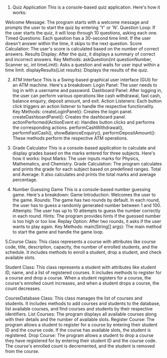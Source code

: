  1. Quiz Application
 This is a console-based quiz application. Here's how it works:

 Welcome Message: The program starts with a welcome message and prompts the user to start the quiz by entering 'Y' or 'N'.
 Question Loop: If the user starts the quiz, it will loop through 10 questions, asking each one.
 Timed Questions: Each question has a 30-second time limit. If the user doesn't answer within the time, it skips to the next question.
 Score Calculation: The user's score is calculated based on the number of correct answers.
 Results Display: After the quiz, it displays a summary of correct and incorrect answers.
 Key Methods:
 askQuestion(int questionNumber, Scanner sc, int timeLimit): Asks a question and waits for user input within a time limit.
 displayResults(List<Boolean> results): Displays the results of the quiz.



2. ATM Interface
This is a Swing-based graphical user interface (GUI) for an ATM machine. Here's a breakdown:
Login Panel: The user needs to log in with a username and password.
Dashboard Panel: After logging in, the user can perform various operations like cash withdrawal, fast cash, balance enquiry, deposit amount, and exit.
Action Listeners: Each button click triggers an action listener to handle the respective functionality.
Key Methods:
createLoginPanel(): Creates the login panel.
createDashboardPanel(): Creates the dashboard panel.
actionPerformed(ActionEvent e): Handles button clicks and performs the corresponding actions.
performCashWithdrawal(), performFastCash(), showBalanceEnquiry(), performDepositAmount(): These methods perform the respective ATM operations.



3. Grade Calculator
This is a console-based application to calculate and display grades based on the marks entered for three subjects. Here's how it works:
Input Marks: The user inputs marks for Physics, Mathematics, and Chemistry.
Grade Calculation: The program calculates and prints the grade for each subject based on predefined ranges.
Total and Average: It also calculates and prints the total marks and average percentage.




4. Number Guessing Game
This is a console-based number guessing game. Here's a breakdown:
Game Introduction: Welcomes the user to the game.
Rounds: The game has two rounds by default. In each round, the user has to guess a randomly generated number between 1 and 100.
Attempts: The user has up to 10 attempts to guess the number correctly in each round.
Hints: The program provides hints if the guessed number is too high or too low.
Replay Option: After two rounds, it asks if the user wants to play again.
Key Methods:
main(String[] args): The main method to start the game and handle the game loop.


5.Course Class: This class represents a course with attributes like course code, title, description, capacity, the number of enrolled students, and the schedule. It includes methods to enroll a student, drop a student, and check available slots.

Student Class: This class represents a student with attributes like student ID, name, and a list of registered courses. It includes methods to register for a course and drop a course. When a student registers for a course, the course's enrolled count increases, and when a student drops a course, the count decreases.

CourseDatabase Class: This class manages the list of courses and students. It includes methods to add courses and students to the database, list available courses, and find courses and students by their respective identifiers.
List Courses: The program displays all available courses along with their details and the number of available slots.
Register Course: The program allows a student to register for a course by entering their student ID and the course code. If the course has available slots, the student is registered.
Drop Course: The program allows a student to drop a course they have registered for by entering their student ID and the course code. The course's enrolled count is decremented, and the student is removed from the course.
